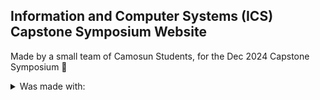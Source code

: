 ## Information and Computer Systems (ICS) Capstone Symposium Website

Made by a small team of Camosun Students, for the Dec 2024 Capstone Symposium :partying_face:

<details>
<summary>Was made with:</summary>

| Site |  Technologies |
|-----:|---------------|
|     1|     React     |
|     2|    Tailwind   |
|     3|     NextUI    |

<details>